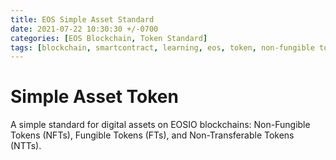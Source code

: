 ```yaml
---
title: EOS Simple Asset Standard
date: 2021-07-22 10:30:30 +/-0700
categories: [EOS Blockchain, Token Standard]
tags: [blockchain, smartcontract, learning, eos, token, non-fungible token]     # TAG names should always be lowercase
---
```


# Simple Asset Token
A simple standard for digital assets on EOSIO blockchains: Non-Fungible Tokens (NFTs), Fungible Tokens (FTs), and Non-Transferable Tokens (NTTs).


